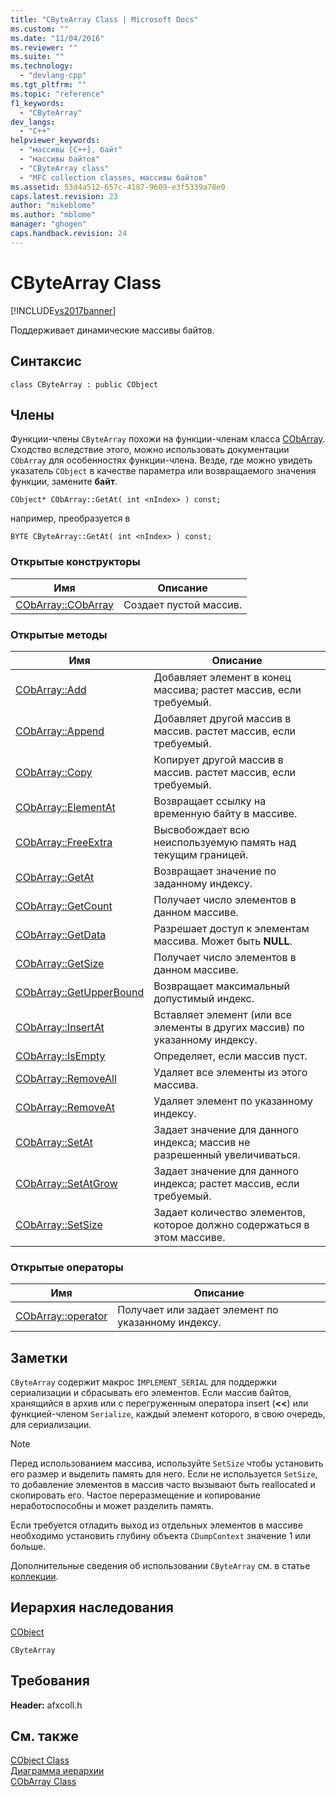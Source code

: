 ```yaml
---
title: "CByteArray Class | Microsoft Docs"
ms.custom: ""
ms.date: "11/04/2016"
ms.reviewer: ""
ms.suite: ""
ms.technology: 
  - "devlang-cpp"
ms.tgt_pltfrm: ""
ms.topic: "reference"
f1_keywords: 
  - "CByteArray"
dev_langs: 
  - "C++"
helpviewer_keywords: 
  - "массивы [C++], байт"
  - "массивы байтов"
  - "CByteArray class"
  - "MFC collection classes, массивы байтов"
ms.assetid: 53d4a512-657c-4187-9609-e3f5339a78e0
caps.latest.revision: 23
author: "mikeblome"
ms.author: "mblome"
manager: "ghogen"
caps.handback.revision: 24
---
```

# CByteArray Class
[!INCLUDE[vs2017banner](../../assembler/inline/includes/vs2017banner.md)]

Поддерживает динамические массивы байтов.  
  
## Синтаксис  
  
```  
class CByteArray : public CObject  
```  
  
## Члены  
 Функции\-члены `CByteArray` похожи на функции\-членам класса [CObArray](../../mfc/reference/cobarray-class.md).  Сходство вследствие этого, можно использовать документации `CObArray` для особенностях функции\-члена.  Везде, где можно увидеть указатель `CObject` в качестве параметра или возвращаемого значения функции, замените **байт**.  
  
 `CObject* CObArray::GetAt( int <nIndex> ) const;`  
  
 например, преобразуется в  
  
 `BYTE CByteArray::GetAt( int <nIndex> ) const;`  
  
### Открытые конструкторы  
  
|Имя|Описание|  
|---------|--------------|  
|[CObArray::CObArray](../Topic/CObArray::CObArray.md)|Создает пустой массив.|  
  
### Открытые методы  
  
|Имя|Описание|  
|---------|--------------|  
|[CObArray::Add](../Topic/CObArray::Add.md)|Добавляет элемент в конец массива; растет массив, если требуемый.|  
|[CObArray::Append](../Topic/CObArray::Append.md)|Добавляет другой массив в массив. растет массив, если требуемый.|  
|[CObArray::Copy](../Topic/CObArray::Copy.md)|Копирует другой массив в массив. растет массив, если требуемый.|  
|[CObArray::ElementAt](../Topic/CObArray::ElementAt.md)|Возвращает ссылку на временную байту в массиве.|  
|[CObArray::FreeExtra](../Topic/CObArray::FreeExtra.md)|Высвобождает всю неиспользуемую память над текущим границей.|  
|[CObArray::GetAt](../Topic/CObArray::GetAt.md)|Возвращает значение по заданному индексу.|  
|[CObArray::GetCount](../Topic/CObArray::GetCount.md)|Получает число элементов в данном массиве.|  
|[CObArray::GetData](../Topic/CObArray::GetData.md)|Разрешает доступ к элементам массива.  Может быть **NULL**.|  
|[CObArray::GetSize](../Topic/CObArray::GetSize.md)|Получает число элементов в данном массиве.|  
|[CObArray::GetUpperBound](../Topic/CObArray::GetUpperBound.md)|Возвращает максимальный допустимый индекс.|  
|[CObArray::InsertAt](../Topic/CObArray::InsertAt.md)|Вставляет элемент \(или все элементы в других массив\) по указанному индексу.|  
|[CObArray::IsEmpty](../Topic/CObArray::IsEmpty.md)|Определяет, если массив пуст.|  
|[CObArray::RemoveAll](../Topic/CObArray::RemoveAll.md)|Удаляет все элементы из этого массива.|  
|[CObArray::RemoveAt](../Topic/CObArray::RemoveAt.md)|Удаляет элемент по указанному индексу.|  
|[CObArray::SetAt](../Topic/CObArray::SetAt.md)|Задает значение для данного индекса; массив не разрешенный увеличиваться.|  
|[CObArray::SetAtGrow](../Topic/CObArray::SetAtGrow.md)|Задает значение для данного индекса; растет массив, если требуемый.|  
|[CObArray::SetSize](../Topic/CObArray::SetSize.md)|Задает количество элементов, которое должно содержаться в этом массиве.|  
  
### Открытые операторы  
  
|Имя|Описание|  
|---------|--------------|  
|[CObArray::operator](../Topic/CObArray::operator.md)|Получает или задает элемент по указанному индексу.|  
  
## Заметки  
 `CByteArray` содержит макрос `IMPLEMENT_SERIAL` для поддержки сериализации и сбрасывать его элементов.  Если массив байтов, хранящийся в архив или с перегруженным оператора insert \(**\<\<**\) или функцией\-членом `Serialize`, каждый элемент которого, в свою очередь, для сериализации.  
  
> [!NOTE]
>  Перед использованием массива, используйте `SetSize` чтобы установить его размер и выделить память для него.  Если не используется `SetSize`, то добавление элементов в массив часто вызывают быть reallocated и скопировать его.  Частое переразмещение и копирование неработоспособны и может разделить память.  
  
 Если требуется отладить выход из отдельных элементов в массиве необходимо установить глубину объекта `CDumpContext` значение 1 или больше.  
  
 Дополнительные сведения об использовании `CByteArray` см. в статье [коллекции](../../mfc/collections.md).  
  
## Иерархия наследования  
 [CObject](../Topic/CObject%20Class.md)  
  
 `CByteArray`  
  
## Требования  
 **Header:**  afxcoll.h  
  
## См. также  
 [CObject Class](../Topic/CObject%20Class.md)   
 [Диаграмма иерархии](../../mfc/hierarchy-chart.md)   
 [CObArray Class](../../mfc/reference/cobarray-class.md)